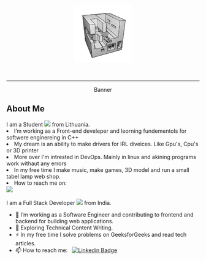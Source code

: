 <div id="header" align="center">
  <p align="center"><img src="./ONE.png" width="150"/></p>
  <p align="center">

  <p align="center">
    <img src="https://img.shields.io/github/stars/JustPause?style=flat&color=blue" alt="" width="46"/>
    <img src="https://komarev.com/ghpvc/?username=justpause&style=flat&color=blue" alt="" width="85"/>
  </p>
</div>

---

<div id="Banner" align="center">
  <p width="600" height="300">Banner</p>
</div>

<div>
  <h2>About Me</h2>
  I am a Student <img src="https://media.giphy.com/media/dxn6fRlTIShoeBr69N/giphy.gif" width="15"> from Lithuania.

<lu>
  <li> I’m working as a Front-end develeper and leorning fundementols for softwere enginereing in C++
  <li> My dream is an ability to make drivers for IRL diveices. Like Gpu's, Cpu's or 3D printer
  <li> More over I'm intrested in DevOps. Mainly in linux and akining programs work withaut any errors
  <li> In my free time I make music, make games, 3D model and run a small tabel lamp web shop.
  <li> How to reach me on: 
</lu>
</div>

<div>
  <img src=https://img.shields.io/badge/linkedin-Find%20me-0077B5?style=flat&logo=appveyor/>
</div>

I am a Full Stack Developer <img src="https://media.giphy.com/media/WUlplcMpOCEmTGBtBW/giphy.gif" width="30"> from India.

- 🔭 I’m working as a Software Engineer and contributing to frontend and backend for building web applications.
- 🌱 Exploring Technical Content Writing.
- ⚡ In my free time I solve problems on GeeksforGeeks and read tech articles.
- 📫 How to reach me: &nbsp; [![Linkedin Badge](https://img.shields.io/badge/-kakbar-blue?style=flat&logo=Linkedin&logoColor=white)](https://www.linkedin.com/in/kakbar)